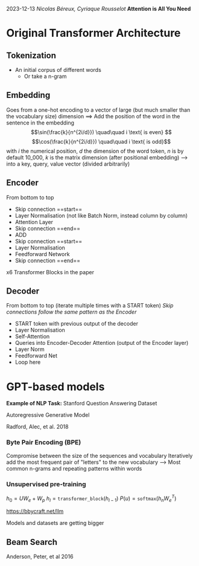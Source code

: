 2023-12-13
*Nicolas Béreux, Cyriaque Rousselot*
**Attention is All You Need**

# Original Transformer Architecture

## Tokenization
* An initial corpus of different words
	* Or take a n-gram

## Embedding
Goes from a one-hot encoding to a vector of large (but much smaller than the vocabulary size) dimension
==> Add the position of the word in the sentence in the embedding
$$\sin(\frac{k}{n^{2i/d}}) \quad\quad i \text{ is even} $$
$$\cos(\frac{k}{n^{2i/d}}) \quad\quad i \text{ is odd}$$
with $i$ the numerical position, $d$ the dimension of the word token, $n$ is by default 10_000, $k$ is the matrix dimension (after positional embedding)
--> into a key, query, value vector (divided arbitrarily)

## Encoder
From bottom to top
- Skip connection ==start==
- Layer Normalisation (not like Batch Norm, instead column by column)
- Attention Layer
- Skip connection ==end==
- ADD
- Skip connection ==start==
- Layer Normalisation
- Feedforward Network
- Skip connection ==end==

x6 Transformer Blocks in the paper

## Decoder
From bottom to top (iterate multiple times with a START token) 
*Skip connections follow the same pattern as the Encoder*
* START token with previous output of the decoder
* Layer Normalisation
* Self-Attention
* Queries into Encoder-Decoder Attention (output of the Encoder layer)
* Layer Norm
* Feedforward Net
* Loop here


# GPT-based models

**Example of NLP Task:** Stanford Question Answering Dataset

Autoregressive Generative Model

Radford, Alec, et al. 2018

### Byte Pair Encoding (BPE)
Compromise between the size of the sequences and vocabulary
Iteratively add the most frequent pair of "letters" to the new vocabulary
--> Most common n-grams and repeating patterns within words

### Unsupervised pre-training
$h_0 = U W_e + W_p$
$h_l = \texttt{transformer\_block}(h_{l-1})$
$P(u) = \texttt{softmax}(h_nW_e^T)$

https://bbycraft.net/llm

Models and datasets are getting bigger

## Beam Search
Anderson, Peter, et al 2016







